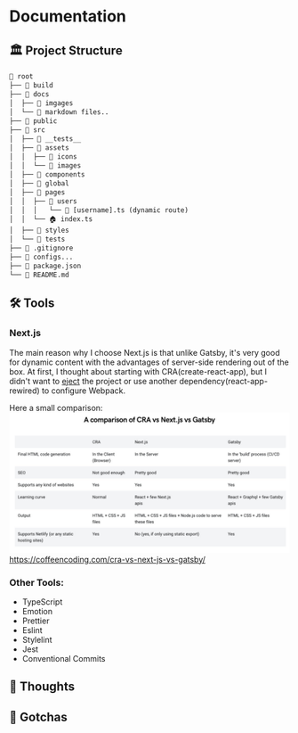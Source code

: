 # Documentation

## 🏛 Project Structure

    📂 root
    ├── 📁 build
    ├── 📂 docs
    │  ├── 📁 imgages
    │  └── 📃 markdown files..
    ├── 📁 public
    ├── 📁 src
    │  ├── 📁 __tests__
    │  ├── 📂 assets
    │  │  ├── 📁 icons
    │  │  └── 📁 images
    │  ├── 📁 components
    │  ├── 📁 global
    │  ├── 📁 pages
    │  │  ├── 📂 users
    │  │  │   └── 📃 [username].ts (dynamic route)
    │  │  └── 🏠 index.ts
    │  ├── 📁 styles
    │  └── 📁 tests
    ├── 📃 .gitignore
    ├── 📃 configs...
    ├── 📃 package.json
    └── 📃 README.md

## 🛠 Tools

### Next.js
The main reason why I choose Next.js is that unlike Gatsby, it's very good for dynamic content with the advantages of server-side rendering out of the box.
At first, I thought about starting with CRA(create-react-app), but I didn't want to [eject](https://medium.com/curated-by-versett/dont-eject-your-create-react-app-b123c5247741) the project or use another dependency(react-app-rewired) to configure Webpack.

Here a small comparison:
![Create-react-app vs Next.js vs Gastby](images/cra-next-gatsby-comparison.jpg)
<https://coffeencoding.com/cra-vs-next-js-vs-gatsby/>

### Other Tools:
- TypeScript
- Emotion
- Prettier
- Eslint
- Stylelint
- Jest
- Conventional Commits 

## 💭 Thoughts

## 🔴 Gotchas

